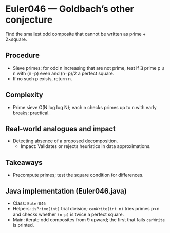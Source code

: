 # Euler046 — Goldbach’s other conjecture

Find the smallest odd composite that cannot be written as prime + 2×square.

## Procedure

- Sieve primes; for odd n increasing that are not prime, test if ∃ prime p ≤ n with (n−p) even and (n−p)/2 a perfect square.
- If no such p exists, return n.

## Complexity
- Prime sieve O(N log log N); each n checks primes up to n with early breaks; practical.

## Real-world analogues and impact
- Detecting absence of a proposed decomposition.
  - Impact: Validates or rejects heuristics in data approximations.

## Takeaways
- Precompute primes; test the square condition for differences.


## Java implementation (Euler046.java)

- Class: `Euler046`
- Helpers: `isPrime(int)` trial division; `canWrite(int n)` tries primes p<n and checks whether `(n-p)` is twice a perfect square.
- Main: iterate odd composites from 9 upward; the first that fails `canWrite` is printed.
